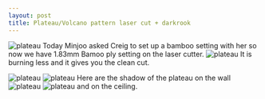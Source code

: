```yaml
---
layout: post
title: Plateau/Volcano pattern laser cut + darkrook
---
```


![plateau]({{site.baseurl}}/images/volcanolaser.jpg)
Today Minjoo asked Creig to set up a bamboo setting with her so now we have 1.83mm Bamoo ply setting on the laser cutter. 
![plateau]({{site.baseurl}}/images/volcanolaser1.jpg)
It is burning less and it gives you the clean cut. 

![plateau]({{site.baseurl}}/images/volcanoshadow.jpg)
![plateau]({{site.baseurl}}/images/volcanoshadow1.jpg)
Here are the shadow of the plateau on the wall 
![plateau]({{site.baseurl}}/images/volcanoshadow2.jpg)
![plateau]({{site.baseurl}}/images/volcanoshadow3.jpg)
and on the ceiling.